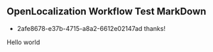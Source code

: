 ## OpenLocalization Workflow Test MarkDown
* 2afe8678-e37b-4715-a8a2-6612e02147ad 
thanks!

Hello world